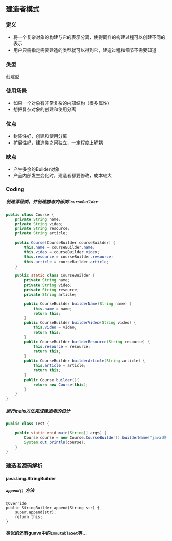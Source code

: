 ## 建造者模式

### 定义
+ 将一个复杂对象的构建与它的表示分离，使得同样的构建过程可以创建不同的表示
+ 用户只需指定需要建造的类型就可以得到它，建造过程和细节不需要知道

### 类型
创建型
### 使用场景
+ 如果一个对象有非常复杂的内部结构（很多属性）
+ 想把复杂对象的创建和使用分离

### 优点
+ 封装性好，创建和使用分离
+ 扩展性好，建造类之间独立，一定程度上解耦

### 缺点
+ 产生多余的Builder对象
+ 产品内部发生变化时，建造者都要修改，成本较大

### Coding
##### 创建课程类，并创建静态内部类`CourseBuilder`
```java
public class Course {
    private String name;
    private String video;
    private String resource;
    private String article;

    public Course(CourseBuilder courseBuilder) {
        this.name = courseBuilder.name;
        this.video = courseBuilder.video;
        this.resource = courseBuilder.resource;
        this.article = courseBuilder.article;
    }

    public static class CourseBuilder {
        private String name;
        private String video;
        private String resource;
        private String article;

        public CourseBuilder builderName(String name) {
            this.name = name;
            return this;
        }
        public CourseBuilder builderVideo(String video) {
            this.video = video;
            return this;
        }
        public CourseBuilder builderResource(String resource) {
            this.resource = resource;
            return this;
        }
        public CourseBuilder builderArticle(String article) {
            this.article = article;
            return this;
        }
        public Course builder(){
            return new Course(this);
        }
    }
}
```
##### 运行main方法完成建造者的设计
```java
public class Test {

    public static void main(String[] args) {
        Course course = new Course.CourseBuilder().builderName("java课程").builderVideo("java视频").builderResource("java源码").builderArticle("java手记").builder();
        System.out.println(course);
    }
}
```

### 建造者源码解析
#### java.lang.StringBuilder
##### `append()` 方法
```
@Override
public StringBuilder append(String str) {
    super.append(str);
    return this;
}
```
#### 类似的还有guava中的`ImmutableSet`等...
